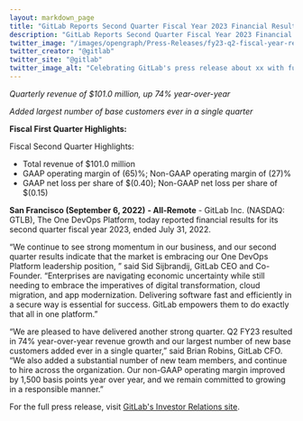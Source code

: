 ```yaml
---
layout: markdown_page
title: "GitLab Reports Second Quarter Fiscal Year 2023 Financial Results "
description: "GitLab Reports Second Quarter Fiscal Year 2023 Financial Results"
twitter_image: "/images/opengraph/Press-Releases/fy23-q2-fiscal-year-results-gitlab-press-release.png"
twitter_creator: "@gitlab"
twitter_site: "@gitlab"
twitter_image_alt: "Celebrating GitLab's press release about xx with fun emojis"
---
```

_Quarterly revenue of $101.0 million, up 74% year-over-year_

_Added largest number of base customers ever in a single quarter_

**Fiscal First Quarter Highlights:**

Fiscal Second Quarter Highlights:

* Total revenue of $101.0 million
* GAAP operating margin of (65)%; Non-GAAP operating margin of (27)%
* GAAP net loss per share of $(0.40); Non-GAAP net loss per share of $(0.15)

**San Francisco (September 6, 2022)** **- All-Remote** - GitLab Inc. (NASDAQ: GTLB), The One DevOps Platform, today reported financial results for its second quarter fiscal year 2023, ended July 31, 2022.
 
“We continue to see strong momentum in our business, and our second quarter results indicate that the market is embracing our One DevOps Platform leadership position, ” said Sid Sijbrandij, GitLab CEO and Co-Founder. “Enterprises are navigating economic uncertainty while still needing to embrace the imperatives of digital transformation, cloud migration, and app modernization.  Delivering software fast and efficiently in a secure way is essential for success. GitLab empowers them to do exactly that all in one platform.”
 
“We are pleased to have delivered another strong quarter. Q2 FY23 resulted in 74% year-over-year revenue growth and our largest number of new base customers added ever in a single quarter,” said Brian Robins, GitLab CFO. “We also added a substantial number of new team members, and continue to hire across the organization. Our non-GAAP operating margin improved by 1,500 basis points year over year, and we remain committed to growing in a responsible manner.”


For the full press release, visit [GitLab's Investor Relations site](https://ir.gitlab.com/news-releases/news-release-details/gitlab-reports-second-quarter-fiscal-year-2023-financial-results).

